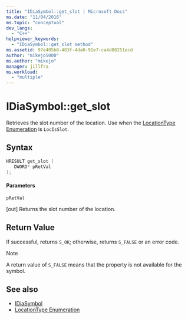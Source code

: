 ```yaml
---
title: "IDiaSymbol::get_slot | Microsoft Docs"
ms.date: "11/04/2016"
ms.topic: "conceptual"
dev_langs:
  - "C++"
helpviewer_keywords:
  - "IDiaSymbol::get_slot method"
ms.assetid: 97e405b8-483f-4da0-91e7-ca4d88251ecd
author: "mikejo5000"
ms.author: "mikejo"
manager: jillfra
ms.workload:
  - "multiple"
---
```

# IDiaSymbol::get_slot
Retrieves the slot number of the location. Use when the [LocationType Enumeration](../../debugger/debug-interface-access/locationtype.md) is `LocIsSlot`.

## Syntax

```C++
HRESULT get_slot ( 
   DWORD* pRetVal
);
```

#### Parameters
 `pRetVal`

[out] Returns the slot number of the location.

## Return Value
 If successful, returns `S_OK`; otherwise, returns `S_FALSE` or an error code.

> [!NOTE]
> A return value of `S_FALSE` means that the property is not available for the symbol.

## See also
- [IDiaSymbol](../../debugger/debug-interface-access/idiasymbol.md)
- [LocationType Enumeration](../../debugger/debug-interface-access/locationtype.md)